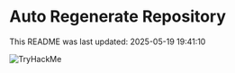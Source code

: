 # Auto Regenerate Repository

This README was last updated: 2025-05-19 19:41:10

 ![TryHackMe](https://tryhackme.com/badge/533634)